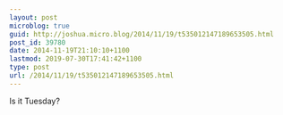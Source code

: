 ```yaml
---
layout: post
microblog: true
guid: http://joshua.micro.blog/2014/11/19/t535012147189653505.html
post_id: 39780
date: 2014-11-19T21:10:10+1100
lastmod: 2019-07-30T17:41:42+1100
type: post
url: /2014/11/19/t535012147189653505.html
---
```

Is it Tuesday?
